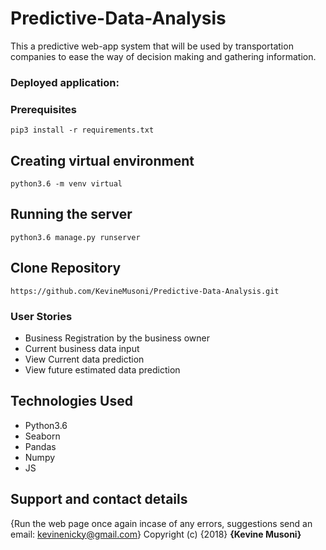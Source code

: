 # Predictive-Data-Analysis
This a predictive web-app system that will be used by transportation companies to ease the way of decision making and gathering information.

### Deployed application:

### Prerequisites
```
pip3 install -r requirements.txt
```
## Creating virtual environment
```
python3.6 -m venv virtual
```
## Running the server
```
python3.6 manage.py runserver
```

## Clone Repository
```
https://github.com/KevineMusoni/Predictive-Data-Analysis.git
```
### User Stories

* Business Registration by the business owner
* Current business data input
* View Current data prediction
* View future estimated data prediction

## Technologies Used
* Python3.6
* Seaborn
* Pandas
* Numpy
* JS

## Support and contact details
{Run the web page once again incase of any errors,
suggestions
send an email: kevinenicky@gmail.com}
Copyright (c) {2018} **{Kevine Musoni}**
